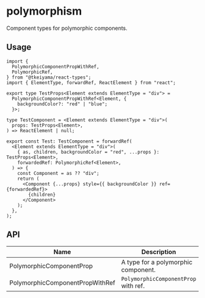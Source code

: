 # polymorphism

Component types for polymorphic components.

## Usage

```tsx
import {
  PolymorphicComponentPropWithRef,
  PolymorphicRef,
} from "@tkeiyama/react-types";
import { ElementType, forwardRef, ReactElement } from "react";

export type TestProps<Element extends ElementType = "div"> =
  PolymorphicComponentPropWithRef<Element, {
    backgroundColor?: "red" | "blue";
  }>;

type TestComponent = <Element extends ElementType = "div">(
  props: TestProps<Element>,
) => ReactElement | null;

export const Test: TestComponent = forwardRef(
  <Element extends ElementType = "div">(
    { as, children, backgroundColor = "red", ...props }: TestProps<Element>,
    forwardedRef: PolymorphicRef<Element>,
  ) => {
    const Component = as ?? "div";
    return (
      <Component {...props} style={{ backgroundColor }} ref={forwardedRef}>
        {children}
      </Component>
    );
  },
);
```

## API

| Name                            | Description                          |
| ------------------------------- | ------------------------------------ |
| PolymorphicComponentProp        | A type for a polymorphic component.  |
| PolymorphicComponentPropWithRef | `PolymorphicComponentProp` with ref. |
